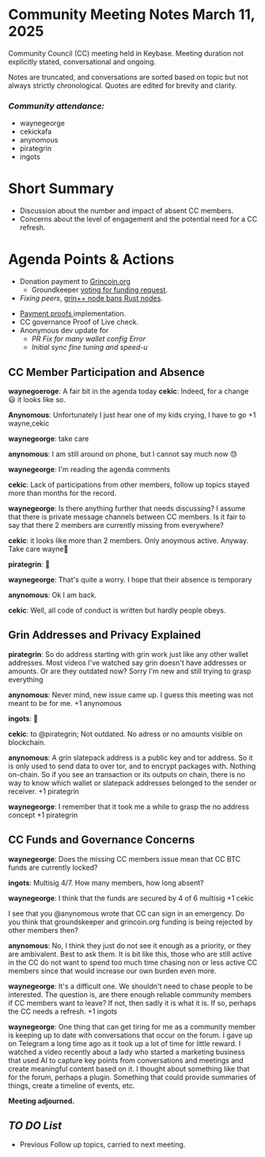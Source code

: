 # Community Meeting Notes March 11, 2025

Community Council (CC) meeting held in  Keybase. Meeting duration not explicitly stated, conversational and ongoing.

Notes are truncated, and conversations are sorted based on topic but not always strictly chronological. Quotes are edited for brevity and clarity.

### _Community attendance:_

* waynegeorge
* cekickafa
* anynomous
* pirategrin
* ingots

# Short Summary

- Discussion about the number and impact of absent CC members.
- Concerns about the level of engagement and the potential need for a CC refresh.


# Agenda Points & Actions

* Donation payment to [Grincoin.org](https://grincoin.org/)
  - Groundkeeper [ voting for funding request](https://forum.grin.mw/t/cekic-progress-and-request-for-2025-groundskeeper/11615).
*  _Fixing peers_, [grin++ node bans Rust nodes](https://forum.grin.mw/t/funding-proposal-pibd-implementation-in-grin/11583/2).
- [Payment proofs ](https://github.com/tromp/grin-rfcs/blob/early-payment-proofs/text/0000-early-payment-proofs.md)implementation.
- CC governance Proof of Live check.
- Anonymous dev update for 
  - _PR Fix for many wallet config Error_ 
  - _Initial sync fine tuning and speed-u_

## CC Member Participation and Absence

__waynegoeroge__: A fair bit in the agenda today
__cekic__: Indeed, for a change 😃
it looks like so.

__Anynomous__: Unfortunately I just hear one of my kids crying, I have to go
+1 wayne,cekic

__waynegeorge__: take care

__anynomous__: I am still around on phone, but I cannot say much now 😓

__waynegeorge__: I'm reading the agenda comments

__cekic__: Lack of participations from other members, follow up topics stayed more than months for the record.

__waynegeorge__: Is there anything further that needs discussing? I assume that there is private message channels between CC members. Is it fair to say that there 2 members are currently missing from everywhere?

__cekic__: it looks like more than 2 members. Only anoymous active.
Anyway. Take care wayne👋

__pirategrin__: 👋

__waynegeorge__: That's quite a worry. I hope that their absence is temporary

__anynomous__: Ok I am back.

__cekic__: Well, all code of conduct is written but hardly people obeys.

## Grin Addresses and Privacy Explained

__pirategrin__: So do address starting with grin work just like any other wallet addresses. Most videos I've watched say grin doesn't have addresses or amounts. Or are they outdated now?
Sorry I'm new and still trying to grasp everything

__anynomous__: Never mind, new issue came up. I guess this meeting was not meant to be for me.
+1 anynomous

__ingots__: 👋

__cekic__: to @pirategrin; Not outdated. No adress or no amounts visible on blockchain.

__anynomous__: A grin slatepack address is a public key and tor address. So it is only used to send data to over tor, and to encrypt packages with. Nothing on-chain.
So if you see an transaction or its outputs on chain, there is no way to know which wallet or slatepack addresses belonged to the sender or receiver.
+1 pirategrin

__waynegeorge__: I remember that it took me a while to grasp the no address concept
+1 pirategrin

## CC Funds and Governance Concerns

__waynegeorge__: Does the missing CC members issue mean that CC BTC funds are currently locked?

__ingots__: Multisig 4/7. How many members, how long absent?

__waynegeorge__: I think that the funds are secured by 4 of 6 multisig
+1 cekic

I see that you @anynomous wrote that CC can sign in an emergency. Do you think that groundskeeper and grincoin.org funding is being rejected by other members then?

__anynomous__: No, I think they just do not see it enough as a priority, or they are ambivalent. Best to ask them.
It is bit like this, those who are still active in the CC do not want to spend too much time chasing non or less active CC members since that would increase our own burden even more.

__waynegeorge__: It's a difficult one. We shouldn't need to chase people to be interested. The question is, are there enough reliable community members if CC members want to leave? If not, then sadly it is what it is. If so, perhaps the CC needs a refresh.
+1 ingots



__waynegeorge__: One thing that can get tiring for me as a community member is keeping up to date with conversations that occur on the forum. I gave up on Telegram a long time ago as it took up a lot of time for little reward. I watched a video recently about a lady who started a marketing business that used AI to capture key points from conversations and meetings and create meaningful content based on it. I thought about something like that for the forum, perhaps a plugin. Something that could provide summaries of things, create a timeline of events, etc.


**Meeting adjourned.**

## *TO DO List*

*   Previous Follow up topics, carried to next meeting. 

